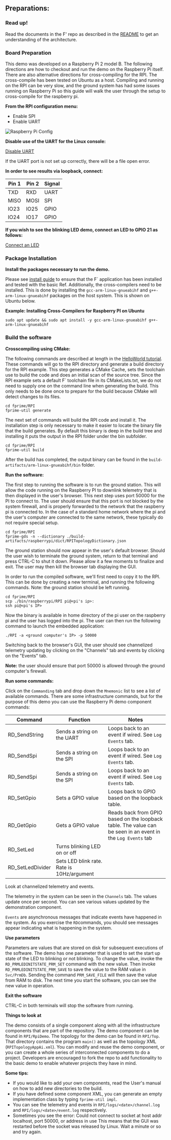 ## Preparations:

### Read up!

Read the documents in the F' repo as described in the [README](../README.md) to get an understanding of the architecture.

### Board Preparation

This demo was developed on a Raspberry Pi 2 model B. The following directions are how to checkout and run the demo on the Raspberry Pi itself. There are also alternative directions for cross-compiling for the RPI. The cross-compile has been tested on Ubuntu as a host. Compiling and running on the RPI can be very slow, and the ground system has had some issues running on Raspberry Pi so this guide will walk the user through the setup to cross-compile for the raspberry pi.

**From the RPI configuration menu:**

 * Enable SPI
 * Enable UART
 
 ![`Raspberry Pi Config`](img/pi_cfg.png "Pi Config")
 
**Disable use of the UART for the Linux console:**

[Disable UART](https://www.raspberrypi.com/documentation/computers/configuration.html)

If the UART port is not set up correctly, there will be a file open error.
 
**In order to see results via loopback, connect:**


|Pin 1|Pin 2|Signal|
|---|---|---|
|TXD|RXD|UART|
|MISO|MOSI|SPI|
|IO23|IO25|GPIO|
|IO24|IO17|GPIO|

**If you wish to see the blinking LED demo, connect an LED to GPIO 21 as follows:**

[Connect an LED](https://thepihut.com/blogs/raspberry-pi-tutorials/27968772-turning-on-an-led-with-your-raspberry-pis-gpio-pins)
 
### Package Installation

**Install the packages necessary to run the demo.** 

Please see [install guide](../docs/getting-started/installing-fprime.md) to ensure that the F´ application has been installed and tested with the basic Ref. Additionally, the
cross-compilers need to be installed. This is done by installing the `gcc-arm-linux-gnueabihf` and `g++-arm-linux-gnueabihf` packages on the host
system. This is shown on Ubuntu below.

**Example: Installing Cross-Compilers for Raspberry PI on Ubuntu**
```
sudo apt update && sudo apt install -y gcc-arm-linux-gnueabihf g++-arm-linux-gnueabihf
```

### Build the software

**Crosscompiling using CMake:**

The following commands are described at length in the [HelloWorld tutorial](../docs/tutorials/index.md). These commands will
go to the RPI directory and generate a build directory for the RPI example. This step generates a CMake Cache, sets the toolchain use to build the
code and does an initial scan of the source tree. Since the RPI example sets a default F´ toolchain file in its CMakeLists.txt, we do not need to 
supply one on the command line when generating the build. This only needs to be done once to prepare for the build because CMake will detect
changes to its files.

```
cd fprime/RPI
fprime-util generate
```

The next set of commands will build the RPI code and install it.  The installation step is only necessary to make it easier to locate the binary
file that the build generates. By default this binary is deep in the build tree and installing it puts the output in the RPI folder under the
bin subfolder. 

```
cd fprime/RPI
fprime-util build
```

After the build has completed, the output binary can be found in the `build-artifacts/arm-linux-gnueabihf/bin` folder.

**Run the software:**

The first step to running the software is to run the ground station. This will allow the code running on the Raspberry PI to downlink telemetry
that is then displayed in the user's browser. This next step uses port 50000 for the PI to connect to. The user should ensure that this port
is not blocked by the system firewall, and is properly forwarded to the network that the raspberry pi is connected to.  In the case of a standard
home network where the pi and the user's computer are connected to the same network, these typically do not require special setup.

```
cd fprime/RPI
fprime-gds -n --dictionary ./build-artifacts/raspberrypi/dict/RPITopologyDictionary.json
```
The ground station should now appear in the user's default browser. Should the user wish to terminate the ground system, return to that terminal
and press CTRL-C to shut it down. Please allow it a few moments to finalize and exit.  The user may then kill the browser tab displaying the GUI.


In order to run the compiled software, we'll first need to copy it to the RPI. This can be done by creating a new terminal, and running the
following commands. Note: the ground station should be left running.

```
cd fprime/RPI
scp ./bin/raspberrypi/RPI pi@<pi's ip>:
ssh pi@<pi's IP>
```

Now the binary is available in home directory of the pi user on the raspberry pi and the user has logged into the pi. The user can then run the
following command to launch the embedded application:

```
./RPI -a <ground computer's IP> -p 50000
```

Switching back to the browser's GUI, the user should see channelized telemetry updating by clicking on the "Channels" tab and events by clicking
on the "Events" tab.

**Note:** the user should ensure that port 50000 is allowed through the ground computer's firewall.

**Run some commands:**

Click on the `Commanding` tab and drop down the `Mnemonic` list to see a list of available commands. There are some infrastructure commands, but for the purpose of this demo you can use the Raspberry Pi demo component commands:

|Command|Function|Notes|
|---|---|---|
|RD_SendString|Sends a string on the UART|Loops back to an event if wired. See `Log Events` tab.|
|RD_SendSpi|Sends a string on the SPI|Loops back to an event if wired. See `Log Events` tab.|
|RD_SendSpi|Sends a string on the SPI|Loops back to an event if wired. See `Log Events` tab.|
|RD_SetGpio|Sets a GPIO value|Loops back to GPIO based on the loopback table.|
|RD_GetGpio|Gets a GPIO value|Reads back from GPIO based on the loopback table. The value can be seen in an event in the `Log Events` tab|
|RD_SetLed|Turns blinking LED on or off|
|RD_SetLedDivider|Sets LED blink rate. Rate is 10Hz/argument|

Look at channelized telemetry and events.

The telemetry in the system can be seen in the `Channels` tab. The values update once per second. You can see various values updated by the demonstration component.

`Events` are asynchronous messages that indicate events have happened in the system. As you exercise the `RD`commands, you should see messages appear indicating what is happening in the system.

**Use parameters**

Parameters are values that are stored on disk for subsequent executions of the software. The demo has one parameter that is used to set the start up state of the LED to blinking or not blinking. To change the value, invoke the `RD_PRMLEDINITSTATE_PRM_SET` command with the new value. Then invoke `RD_PRMLEDINITSTATE_PRM_SAVE` to save the value to the RAM value in `Svc/PrmDb`. Sending the command `PRM_SAVE_FILE` will then save the value from RAM to disk. The next time you start the software, you can see the new value in operation.

**Exit the software**

CTRL-C in both terminals will stop the software from running.

**Things to look at**

The demo consists of a single component along with all the infrastructure components that are part of the repository. The demo component can be found in `RPI/RpiDemo`. The topology for the demo can be found in `RPI/Top`. That directory contains the program `main()` as well as the topology XML (`RPITopologyAppAi.xml`). You can modify and reuse the demo component, or you can create a whole series of interconnected components to do a project. Developers are encouraged to fork the repo to add functionality to the basic demo to enable whatever projects they have in mind.

**Some tips:**

 * If you would like to add your own components, read the User's manual on how to add new directories to the build.
 * If you have defined some component XML, you can generate an empty implementation class by typing `fprime-util impl`. 
 * You can see the telemetry and events in `RPI/logs/<date>/channel.log` and `RPI/logs/<date>/event.log` respectively.
 * Sometimes you see the error: Could not connect to socket at host addr localhost, port 50000, or address in use
This means that the GUI was restarted before the socket was released by Linux. Wait a minute or so and try again.
